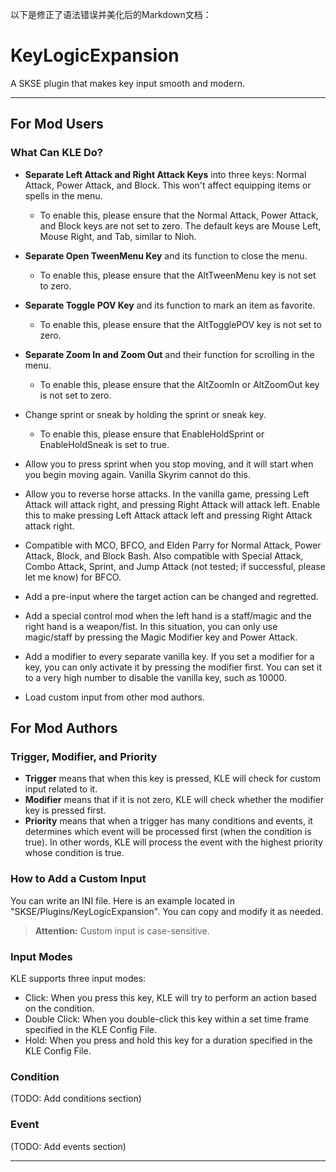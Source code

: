 以下是修正了语法错误并美化后的Markdown文档：
# KeyLogicExpansion
A SKSE plugin that makes key input smooth and modern.

---

## For Mod Users

### What Can KLE Do?

- **Separate Left Attack and Right Attack Keys** into three keys: Normal Attack, Power Attack, and Block. This won't affect equipping items or spells in the menu.
  - To enable this, please ensure that the Normal Attack, Power Attack, and Block keys are not set to zero. The default keys are Mouse Left, Mouse Right, and Tab, similar to Nioh.

- **Separate Open TweenMenu Key** and its function to close the menu.
  - To enable this, please ensure that the AltTweenMenu key is not set to zero.

- **Separate Toggle POV Key** and its function to mark an item as favorite.
  - To enable this, please ensure that the AltTogglePOV key is not set to zero.

- **Separate Zoom In and Zoom Out** and their function for scrolling in the menu.
  - To enable this, please ensure that the AltZoomIn or AltZoomOut key is not set to zero.

- Change sprint or sneak by holding the sprint or sneak key.
  - To enable this, please ensure that EnableHoldSprint or EnableHoldSneak is set to true.

- Allow you to press sprint when you stop moving, and it will start when you begin moving again. Vanilla Skyrim cannot do this.

- Allow you to reverse horse attacks. In the vanilla game, pressing Left Attack will attack right, and pressing Right Attack will attack left. Enable this to make pressing Left Attack attack left and pressing Right Attack attack right.

- Compatible with MCO, BFCO, and Elden Parry for Normal Attack, Power Attack, Block, and Block Bash. Also compatible with Special Attack, Combo Attack, Sprint, and Jump Attack (not tested; if successful, please let me know) for BFCO.

- Add a pre-input where the target action can be changed and regretted.

- Add a special control mod when the left hand is a staff/magic and the right hand is a weapon/fist. In this situation, you can only use magic/staff by pressing the Magic Modifier key and Power Attack.

- Add a modifier to every separate vanilla key. If you set a modifier for a key, you can only activate it by pressing the modifier first. You can set it to a very high number to disable the vanilla key, such as 10000.

- Load custom input from other mod authors.


## For Mod Authors

### Trigger, Modifier, and Priority

- **Trigger** means that when this key is pressed, KLE will check for custom input related to it.
- **Modifier** means that if it is not zero, KLE will check whether the modifier key is pressed first.
- **Priority** means that when a trigger has many conditions and events, it determines which event will be processed first (when the condition is true). In other words, KLE will process the event with the highest priority whose condition is true.

### How to Add a Custom Input
You can write an INI file. Here is an example located in "SKSE/Plugins/KeyLogicExpansion". You can copy and modify it as needed.

> **Attention:** Custom input is case-sensitive.

### Input Modes
KLE supports three input modes:
- Click: When you press this key, KLE will try to perform an action based on the condition.
- Double Click: When you double-click this key within a set time frame specified in the KLE Config File.
- Hold: When you press and hold this key for a duration specified in the KLE Config File.

### Condition
(TODO: Add conditions section)

### Event
(TODO: Add events section)

---
